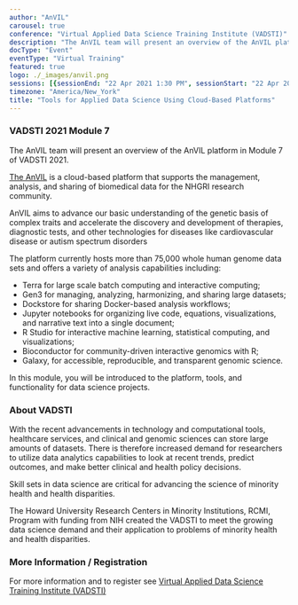 ```yaml
---
author: "AnVIL"
carousel: true
conference: "Virtual Applied Data Science Training Institute (VADSTI)"
description: "The AnVIL team will present an overview of the AnVIL platform in Module 7 of VADSTI 2021."
docType: "Event"
eventType: "Virtual Training"
featured: true
logo: ./_images/anvil.png
sessions: [{sessionEnd: "22 Apr 2021 1:30 PM", sessionStart: "22 Apr 2021 11:00 AM"},{sessionEnd: "23 Apr 2021 1:30 PM", sessionStart: "23 Apr 2021 11:00 AM"}]
timezone: "America/New_York"
title: "Tools for Applied Data Science Using Cloud-Based Platforms"
---
```


<event-hero></event-hero>

### VADSTI 2021 Module 7

The AnVIL team will present an overview of the AnVIL platform in Module 7 of VADSTI 2021.

[The AnVIL](/) is a cloud-based platform that supports the management, analysis, and sharing of biomedical data for the NHGRI research community.

<hero> AnVIL aims to advance our basic understanding of the genetic basis of complex traits and accelerate the discovery and development of therapies, diagnostic tests, and other technologies for diseases like cardiovascular disease or autism spectrum disorders </hero>

The platform currently hosts more than 75,000 whole human genome data sets and offers a variety of analysis capabilities including:

- Terra for large scale batch computing and interactive computing;
- Gen3 for managing, analyzing, harmonizing, and sharing large datasets;
- Dockstore for sharing Docker-based analysis workflows;
- Jupyter notebooks for organizing live code, equations, visualizations, and narrative text into a single document;
- R Studio for interactive machine learning, statistical computing, and visualizations;
- Bioconductor for community-driven interactive genomics with R;
- Galaxy, for accessible, reproducible, and transparent genomic science.

In this module, you will be introduced to the platform, tools, and functionality for data science projects.

### About VADSTI

With the recent advancements in technology and computational tools, healthcare services, and clinical and genomic sciences can store large amounts of datasets. There is therefore increased demand for researchers to utilize data analytics capabilities to look at recent trends, predict outcomes, and make better clinical and health policy decisions.

Skill sets in data science are critical for advancing the science of minority health and health disparities.

The Howard University Research Centers in Minority Institutions, RCMI, Program with funding from NIH created the VADSTI to meet the growing data science demand and their application to problems of minority health and health disparities.

### More Information / Registration
For more information and to register see [Virtual Applied Data Science Training Institute (VADSTI)](https://www.the1joshuagroup.com/VADSTI/#faq)
